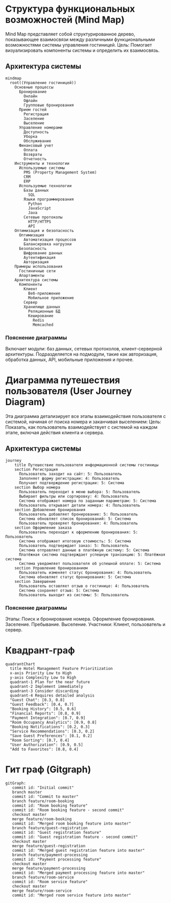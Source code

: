 # Структура функциональных возможностей (Mind Map)
Mind Map представляет собой структурированное дерево, показывающее взаимосвязи между различными функциональными возможностями системы управления гостиницей.
Цель: Помогает визуализировать компоненты системы и определить их взаимосвязь.
## Архитектура системы
```mermaid
mindmap
  root((Управление гостиницей))
    Основные процессы
      Бронирование
        Онлайн
        Офлайн
        Групповые бронирования
      Прием гостей
        Регистрация
        Заселение
        Выселение
      Управление номерами
        Доступность
        Уборка
        Обслуживание
      Финансовый учет
        Оплата
        Возвраты
        Отчетность
    Инструменты и технологии
      Используемые системы
        PMS (Property Management System)
        CRM
        ERP
      Используемые технологии
        Базы данных
          SQL
        Языки программирования
          Python
          JavaScript
          Java
        Сетевые протоколы
          HTTP/HTTPS
          API
    Оптимизация и безопасность
      Оптимизация
        Автоматизация процессов
        Балансировка нагрузки
      Безопасность
        Шифрование данных
        Аутентификация
        Авторизация
    Примеры использования
      Гостиничные сети
      Апартаменты
    Архитектура системы
      Компоненты
        Клиент
          Веб-приложение
          Мобильное приложение
        Сервер
        Хранилище данных
          Реляционные БД
          Кеширование
            Redis
            Memcached
```
### Пояснение диаграммы
Включает модули: баз данных, сетевых протоколов, клиент-серверной архитектуры.
Подразделяется на подмодули, такие как авторизация, обработка данных, API, мобильные приложения и прочее.

# Диаграмма путешествия пользователя (User Journey Diagram)
Эта диаграмма детализирует все этапы взаимодействия пользователя с системой, начиная от поиска номера и заканчивая выселением:
Цель: Показать, как пользователь взаимодействует с системой на каждом этапе, включая действия клиента и сервера.
## Архитектура системы
```mermaid
journey
    title Путешествие пользователя информационной системы гостиницы
    section Регистрация
      Пользователь заходит на сайт: 5: Пользователь
      Заполняет форму регистрации: 4: Пользователь
      Получает подтверждение регистрации: 5: Система
    section Выбор номера
      Пользователь переходит в меню выбора: 5: Пользователь
      Выбирает фильтры или сортировку: 4: Пользователь
      Система отображает номера по заданным параметрам: 5: Система
      Пользователь открывает детали номера: 4: Пользователь
    section Добавление бронирования
      Пользователь добавляет бронирование: 5: Пользователь
      Система обновляет список бронирований: 5: Система
      Пользователь проверяет бронирования: 4: Пользователь
    section Оформление заказа
      Пользователь переходит к оформлению бронирования: 5: Пользователь
      Система отображает итоговую стоимость: 5: Система
      Пользователь подтверждает заказ: 5: Пользователь
      Система отправляет данные в платёжную систему: 5: Система
      Платёжная система подтверждает успешную транзакцию: 5: Платёжная система
      Система уведомляет пользователя об успешной оплате: 5: Система
    section Управление бронированием
      Пользователь изменяет статус бронирования: 4: Пользователь
      Система обновляет статус бронирования: 5: Система
    section Завершение
      Пользователь оставляет отзыв о гостинице: 4: Пользователь
      Система сохраняет отзыв: 5: Система
      Пользователь выходит из системы: 5: Пользователь
```
### Пояснение диаграммы
Этапы:
  Поиск и бронирование номера.
  Оформление бронирования.
  Заселение.
  Пребывание.
  Выселение.
Участники: Клиент, пользователь и сервер.

# Квадрант-граф
```mermaid
quadrantChart
  title Hotel Management Feature Prioritization
  x-axis Priority Low to High
  y-axis Complexity Low to High
  quadrant-1 Plan for the near future
  quadrant-2 Implement immediately
  quadrant-3 Consider discarding
  quadrant-4 Requires detailed analysis
  "Guest Chat": [0.3, 0.8]
  "Guest Feedback": [0.4, 0.7]
  "Booking History": [0.5, 0.6]
  "Financial Reports": [0.8, 0.9]
  "Payment Integration": [0.7, 0.9]
  "Room Occupancy Analytics": [0.9, 0.8]
  "Booking Notifications": [0.2, 0.3]
  "Service Recommendations": [0.3, 0.2]
  "Save Guest Preferences": [0.1, 0.2]
  "Room Sorting": [0.7, 0.4]
  "User Authorization": [0.9, 0.5]
  "Add to Favorites": [0.8, 0.4]
```

# Гит граф (Gitgraph)
```mermaid
gitGraph:
   commit id: "Initial commit"
   branch master
   commit id: "Commit to master"
   branch feature/room-booking
   commit id: "Room booking feature"
   commit id: "Room booking feature - second commit"
   checkout master
   merge feature/room-booking
   commit id: "Merged room booking feature into master"
   branch feature/guest-registration
   commit id: "Guest registration feature"
   commit id: "Guest registration feature - second commit"
   checkout master
   merge feature/guest-registration
   commit id: "Merged guest registration feature into master"
   branch feature/payment-processing
   commit id: "Payment processing feature"
   checkout master
   merge feature/payment-processing
   commit id: "Merged payment processing feature into master"
   branch feature/room-service
   commit id: "Room service feature"
   checkout master
   merge feature/room-service
   commit id: "Merged room service feature into master"
```

